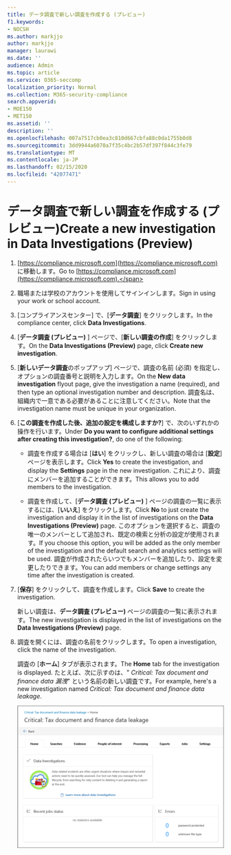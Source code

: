 ```yaml
---
title: データ調査で新しい調査を作成する (プレビュー)
f1.keywords:
- NOCSH
ms.author: markjjo
author: markjjo
manager: laurawi
ms.date: ''
audience: Admin
ms.topic: article
ms.service: O365-seccomp
localization_priority: Normal
ms.collection: M365-security-compliance
search.appverid:
- MOE150
- MET150
ms.assetid: ''
description: ''
ms.openlocfilehash: 007a7517cb0ea3c810d667cbfa88c0da1755b0d8
ms.sourcegitcommit: 3dd9944a6070a7f35c4bc2b57df397f844c3fe79
ms.translationtype: MT
ms.contentlocale: ja-JP
ms.lasthandoff: 02/15/2020
ms.locfileid: "42077471"
---
```

# <a name="create-a-new-investigation-in-data-investigations-preview"></a><span data-ttu-id="74203-102">データ調査で新しい調査を作成する (プレビュー)</span><span class="sxs-lookup"><span data-stu-id="74203-102">Create a new investigation in Data Investigations (Preview)</span></span>

1. <span data-ttu-id="74203-103">[https://compliance.microsoft.com](https://compliance.microsoft.com) に移動します。</span><span class="sxs-lookup"><span data-stu-id="74203-103">Go to [https://compliance.microsoft.com](https://compliance.microsoft.com).</span></span>
    
2. <span data-ttu-id="74203-104">職場または学校のアカウントを使用してサインインします。</span><span class="sxs-lookup"><span data-stu-id="74203-104">Sign in using your work or school account.</span></span>
    
3. <span data-ttu-id="74203-105">[コンプライアンスセンター] で、[**データ調査**] をクリックします。</span><span class="sxs-lookup"><span data-stu-id="74203-105">In the compliance center, click **Data Investigations**.</span></span>
 
4. <span data-ttu-id="74203-106">[**データ調査 (プレビュー)** ] ページで、[**新しい調査の作成**] をクリックします。</span><span class="sxs-lookup"><span data-stu-id="74203-106">On the **Data Investigations (Preview)** page, click **Create new investigation**.</span></span>
    
5. <span data-ttu-id="74203-107">[**新しいデータ調査**のポップアップ] ページで、調査の名前 (必須) を指定し、オプションの調査番号と説明を入力します。</span><span class="sxs-lookup"><span data-stu-id="74203-107">On the **New data investigation** flyout page, give the investigation a name (required), and then type an optional investigation number and description.</span></span> <span data-ttu-id="74203-108">調査名は、組織内で一意である必要があることに注意してください。</span><span class="sxs-lookup"><span data-stu-id="74203-108">Note that the investigation name must be unique in your organization.</span></span>

6. <span data-ttu-id="74203-109">[**この調査を作成した後、追加の設定を構成しますか?**] で、次のいずれかの操作を行います。</span><span class="sxs-lookup"><span data-stu-id="74203-109">Under **Do you want to configure additional settings after creating this investigation?**, do one of the following:</span></span>

    - <span data-ttu-id="74203-110">調査を作成する場合は [**はい**] をクリックし、新しい調査の場合は [**設定**] ページを表示します。</span><span class="sxs-lookup"><span data-stu-id="74203-110">Click **Yes** to create the investigation, and display the **Settings** page in the new investigation.</span></span> <span data-ttu-id="74203-111">これにより、調査にメンバーを追加することができます。</span><span class="sxs-lookup"><span data-stu-id="74203-111">This allows you to add members to the investigation.</span></span>
    
    - <span data-ttu-id="74203-112">調査を作成して、[**データ調査 (プレビュー)** ] ページの調査の一覧に表示するには、[**いいえ**] をクリックします。</span><span class="sxs-lookup"><span data-stu-id="74203-112">Click **No** to just create the investigation and display it in the list of investigations on the **Data Investigations (Preview)** page.</span></span> <span data-ttu-id="74203-113">このオプションを選択すると、調査の唯一のメンバーとして追加され、既定の検索と分析の設定が使用されます。</span><span class="sxs-lookup"><span data-stu-id="74203-113">If you choose this option, you will be added as the only member of the investigation and the default search and analytics settings will be used.</span></span> <span data-ttu-id="74203-114">調査が作成されたらいつでもメンバーを追加したり、設定を変更したりできます。</span><span class="sxs-lookup"><span data-stu-id="74203-114">You can add members or change settings any time after the investigation is created.</span></span>

7. <span data-ttu-id="74203-115">[**保存**] をクリックして、調査を作成します。</span><span class="sxs-lookup"><span data-stu-id="74203-115">Click **Save** to create the investigation.</span></span>

    <span data-ttu-id="74203-116">新しい調査は、**データ調査 (プレビュー)** ページの調査の一覧に表示されます。</span><span class="sxs-lookup"><span data-stu-id="74203-116">The new investigation is displayed in the list of investigations on the **Data Investigations (Preview)** page.</span></span> 

8. <span data-ttu-id="74203-117">調査を開くには、調査の名前をクリックします。</span><span class="sxs-lookup"><span data-stu-id="74203-117">To open a investigation, click the name of the investigation.</span></span> 

    <span data-ttu-id="74203-118">調査の [**ホーム**] タブが表示されます。</span><span class="sxs-lookup"><span data-stu-id="74203-118">The **Home** tab for the investigation is displayed.</span></span> <span data-ttu-id="74203-119">たとえば、次に示すのは、" *Critical: Tax document and finance data 漏洩*" という名前の新しい調査です。</span><span class="sxs-lookup"><span data-stu-id="74203-119">For example, here's a new investigation named *Critical: Tax document and finance data leakage*.</span></span>

    ![データ調査の新しい調査の [ホーム] タブ](../media/NewDataInvestigations.png)
